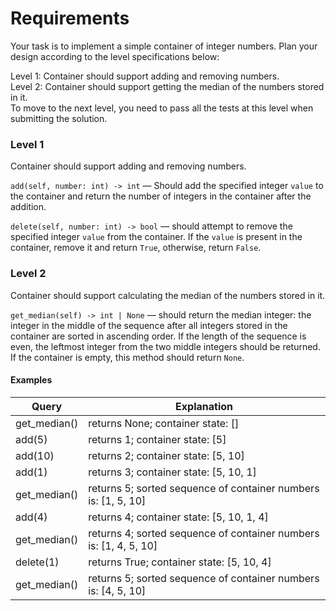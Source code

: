 # Requirements

Your task is to implement a simple container of integer numbers. Plan your design according to the level specifications below:

Level 1: Container should support adding and removing numbers.  
Level 2: Container should support getting the median of the numbers stored in it.  
To move to the next level, you need to pass all the tests at this level when submitting the solution.

### Level 1  
Container should support adding and removing numbers.

`add(self, number: int) -> int` — Should add the specified integer `value` to the container and return the number of integers in the container after the addition.

`delete(self, number: int) -> bool` — should attempt to remove the specified integer `value` from the container. If the `value` is present in the container, remove it and return `True`, otherwise, return `False`.

### Level 2  
Container should support calculating the median of the numbers stored in it.

`get_median(self) -> int | None` — should return the median integer: the integer in the middle of the sequence after all integers stored in the container are sorted in ascending order. If the length of the sequence is even, the leftmost integer from the two middle integers should be returned. If the container is empty, this method should return `None`.

#### Examples

| Query           | Explanation                                                         |
|-----------------|---------------------------------------------------------------------|
| get_median()    | returns None; container state: []                                   |
| add(5)          | returns 1; container state: [5]                                     |
| add(10)         | returns 2; container state: [5, 10]                                 |
| add(1)          | returns 3; container state: [5, 10, 1]                              |
| get_median()    | returns 5; sorted sequence of container numbers is: [1, 5, 10]      |
| add(4)          | returns 4; container state: [5, 10, 1, 4]                           |
| get_median()    | returns 4; sorted sequence of container numbers is: [1, 4, 5, 10]   |
| delete(1)       | returns True; container state: [5, 10, 4]                           |
| get_median()    | returns 5; sorted sequence of container numbers is: [4, 5, 10]      |
